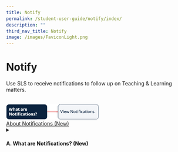 ```yaml
---
title: Notify
permalink: /student-user-guide/notify/index/
description: ""
third_nav_title: Notify
image: /images/FaviconLight.png
---
```

<h1>Notify</h1>
<p>Use SLS to receive notifications to follow up on Teaching &amp; Learning matters.</p>
<br>
<img style="width: 50%;" src="/images/1Student/Flow-Notify.png">
<br>
<a target="_blank" href="/student-user-guide/notify/about-notifications/">About Notifications (New)</a>
<details><summary><h4>A. What are Notifications? (New)</h4></summary>
<ul>
<li><a target="_blank" href="/student-user-guide/notify/view-notifications/">(A1) View Notifications (New)</a></li>
</ul>
</details>